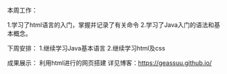 本周工作：

1.学习了html语言的入门，掌握并记录了有关命令
2.学习了Java入门的语法和基本概念。

下周安排：
1.继续学习Java基本语言
2.继续学习html及css

成果展示：
利用html进行的网页搭建
详见博客：https://geassuu.github.io/

